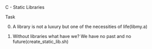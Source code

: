 C - Static Libraries

Task

0. A library is not a luxury but one of the necessities of life(libmy.a)

1. Without libraries what have we? We have no past and no future(create_static_lib.sh)
